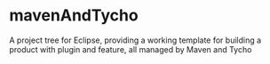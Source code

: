 mavenAndTycho
=============

A project tree for Eclipse, providing a working template for building a product with plugin and feature, all managed by Maven and Tycho
